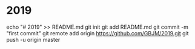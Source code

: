 # 2019
echo "# 2019" >> README.md
git init
git add README.md
git commit -m "first commit"
git remote add origin https://github.com/GBJM/2019.git
git push -u origin master
